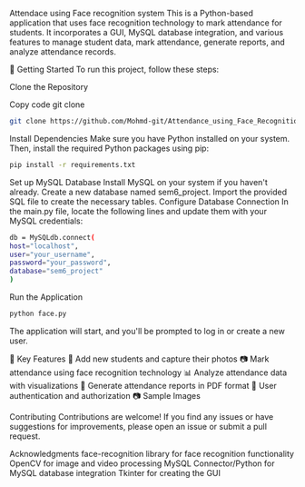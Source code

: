 Attendace using Face recognition system
This is a Python-based application that uses face recognition technology to mark attendance for students. It incorporates a GUI, MySQL database integration, and various features to manage student data, mark attendance, generate reports, and analyze attendance records.

🚀 Getting Started
To run this project, follow these steps:

Clone the Repository

Copy code
git clone 
```bash
git clone https://github.com/Mohmd-git/Attendance_using_Face_Recognition.git
```

Install Dependencies
Make sure you have Python installed on your system. Then, install the required Python packages using pip:


```bash
pip install -r requirements.txt
```
Set up MySQL Database
Install MySQL on your system if you haven't already.
Create a new database named sem6_project.
Import the provided SQL file to create the necessary tables.
Configure Database Connection
In the main.py file, locate the following lines and update them with your MySQL credentials:

```bash
db = MySQLdb.connect(
host="localhost",
user="your_username",
password="your_password",
database="sem6_project"
)
```
Run the Application

```bash
python face.py
```
The application will start, and you'll be prompted to log in or create a new user.

🔑 Key Features
👥 Add new students and capture their photos
📷 Mark attendance using face recognition technology
📊 Analyze attendance data with visualizations
📃 Generate attendance reports in PDF format
🔐 User authentication and authorization
📷 Sample Images

 Contributing
Contributions are welcome! If you find any issues or have suggestions for improvements, please open an issue or submit a pull request.

 Acknowledgments
face-recognition library for face recognition functionality
OpenCV for image and video processing
MySQL Connector/Python for MySQL database integration
Tkinter for creating the GUI


